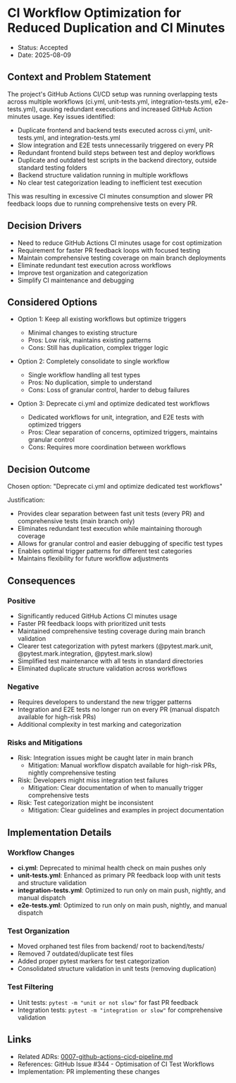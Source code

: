 # CI Workflow Optimization for Reduced Duplication and CI Minutes

* Status: Accepted
* Date: 2025-08-09

## Context and Problem Statement

The project's GitHub Actions CI/CD setup was running overlapping tests across multiple workflows (ci.yml, unit-tests.yml, integration-tests.yml, e2e-tests.yml), causing redundant executions and increased GitHub Action minutes usage. Key issues identified:

- Duplicate frontend and backend tests executed across ci.yml, unit-tests.yml, and integration-tests.yml
- Slow integration and E2E tests unnecessarily triggered on every PR
- Redundant frontend build steps between test and deploy workflows  
- Duplicate and outdated test scripts in the backend directory, outside standard testing folders
- Backend structure validation running in multiple workflows
- No clear test categorization leading to inefficient test execution

This was resulting in excessive CI minutes consumption and slower PR feedback loops due to running comprehensive tests on every PR.

## Decision Drivers

* Need to reduce GitHub Actions CI minutes usage for cost optimization
* Requirement for faster PR feedback loops with focused testing
* Maintain comprehensive testing coverage on main branch deployments
* Eliminate redundant test execution across workflows
* Improve test organization and categorization
* Simplify CI maintenance and debugging

## Considered Options

* Option 1: Keep all existing workflows but optimize triggers
    * Minimal changes to existing structure
    * Pros: Low risk, maintains existing patterns
    * Cons: Still has duplication, complex trigger logic

* Option 2: Completely consolidate to single workflow
    * Single workflow handling all test types
    * Pros: No duplication, simple to understand
    * Cons: Loss of granular control, harder to debug failures

* Option 3: Deprecate ci.yml and optimize dedicated test workflows
    * Dedicated workflows for unit, integration, and E2E tests with optimized triggers
    * Pros: Clear separation of concerns, optimized triggers, maintains granular control
    * Cons: Requires more coordination between workflows

## Decision Outcome

Chosen option: "Deprecate ci.yml and optimize dedicated test workflows"

Justification:
* Provides clear separation between fast unit tests (every PR) and comprehensive tests (main branch only)
* Eliminates redundant test execution while maintaining thorough coverage
* Allows for granular control and easier debugging of specific test types
* Enables optimal trigger patterns for different test categories
* Maintains flexibility for future workflow adjustments

## Consequences

### Positive
* Significantly reduced GitHub Actions CI minutes usage
* Faster PR feedback loops with prioritized unit tests
* Maintained comprehensive testing coverage during main branch validation
* Clearer test categorization with pytest markers (@pytest.mark.unit, @pytest.mark.integration, @pytest.mark.slow)
* Simplified test maintenance with all tests in standard directories
* Eliminated duplicate structure validation across workflows

### Negative
* Requires developers to understand the new trigger patterns
* Integration and E2E tests no longer run on every PR (manual dispatch available for high-risk PRs)
* Additional complexity in test marking and categorization

### Risks and Mitigations
* Risk: Integration issues might be caught later in main branch
  * Mitigation: Manual workflow dispatch available for high-risk PRs, nightly comprehensive testing
* Risk: Developers might miss integration test failures
  * Mitigation: Clear documentation of when to manually trigger comprehensive tests
* Risk: Test categorization might be inconsistent
  * Mitigation: Clear guidelines and examples in project documentation

## Implementation Details

### Workflow Changes
- **ci.yml**: Deprecated to minimal health check on main pushes only
- **unit-tests.yml**: Enhanced as primary PR feedback loop with unit tests and structure validation
- **integration-tests.yml**: Optimized to run only on main push, nightly, and manual dispatch
- **e2e-tests.yml**: Optimized to run only on main push, nightly, and manual dispatch

### Test Organization
- Moved orphaned test files from backend/ root to backend/tests/
- Removed 7 outdated/duplicate test files
- Added proper pytest markers for test categorization
- Consolidated structure validation in unit tests (removing duplication)

### Test Filtering
- Unit tests: `pytest -m "unit or not slow"` for fast PR feedback
- Integration tests: `pytest -m "integration or slow"` for comprehensive validation

## Links

* Related ADRs: [0007-github-actions-cicd-pipeline.md](0007-github-actions-cicd-pipeline.md)
* References: GitHub Issue #344 - Optimisation of CI Test Workflows
* Implementation: PR implementing these changes